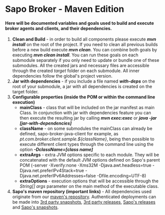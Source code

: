 # Sapo Broker - Maven Edition
#### Here will be documented variables and goals used to build and execute broker agents and clients, and their dependencies.
1. **Clean and Build** - in order to build all components please execute **_mvn install_** on the root of the project. If you need to clean all previous builds before a new build execute **_mvn clean_**. You can combine both goals by executing **_mvn clean install_**. You can run these goals on each submodule separately if you only need to update or bundle one of these submodules. All the created jars and necessary files are accessible through the created _target_ folder on each submodule. All inner dependencies follow the global's project version.
1. **Jar with dependencies** - if you include a file named **_with-deps_** on the root of your submodule, a jar with all dependencies is created on the target folder.
1. **Configurable properties (inside the POM or within the command line execution)**
	* **mainClass** - class that will be included on the jar manifest as main Class. In conjunction with jar with dependencies feature you can then execute the resulting jar by calling **_mvn exec:exec_** or **_java -jar [jar-with-dependencies]_**
	* **className** - on some submodules the mainClass can already be defined, sapo-broker-java-client for example, as _<mainClass>pt.com.broker.client.sample.${className}</mainClass>_, being then possible to execute different client types through the command line using the option **_-DclassName=[class name]_**
	* **extraArgs** - extra JVM options specific to each module. They will be concatenated with the default JVM options defined on Sapo's parent POM (-server -Xverify:none -Xms32M -Djava.awt.headless=true -Djava.net.preferIPv4Stack=true -Djava.net.preferIPv6Addresses=false -Dfile.encoding=UTF-8)
	* **extraOptions** - execution options that will be accessible through the _String[] args_ parameter on the main method of the executable class.
1. **Sapo's maven repository (important links)** - All dependencies used originate from our [maven's repository](http://10.135.66.173/mvn/content/groups/public). Authenticated deployments can be made into [3rd party snapshots](http://10.135.66.173/mvn/content/repositories/thirdsnapshot/), [3rd party releases](http://10.135.66.173/mvn/content/repositories/thirdparty/), [Sapo's releases](http://10.135.66.173/mvn/content/repositories/releases/) and [Sapo's snapshots](http://10.135.66.173/mvn/content/repositories/snapshots/).